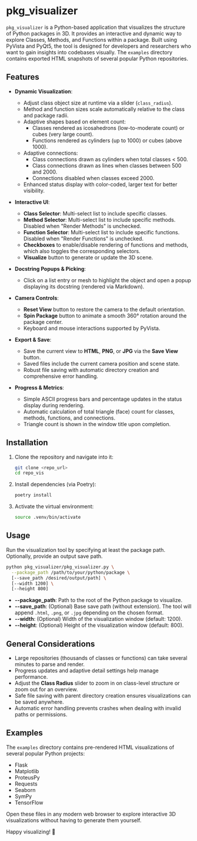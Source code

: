 # pkg_visualizer

`pkg_visualizer` is a Python-based application that visualizes the structure of Python packages in 3D. It provides an interactive and dynamic way to explore Classes, Methods, and Functions within a package. Built using PyVista and PyQt5, the tool is designed for developers and researchers who want to gain insights into codebases visually. The `examples` directory contains exported HTML snapshots of several popular Python repositories.

## Features

- **Dynamic Visualization**:
  - Adjust class object size at runtime via a slider (`class_radius`).
  - Method and function sizes scale automatically relative to the class and package radii.
  - Adaptive shapes based on element count:
    - Classes rendered as icosahedrons (low-to-moderate count) or cubes (very large count).
    - Functions rendered as cylinders (up to 1000) or cubes (above 1000).
  - Adaptive connections:
    - Class connections drawn as cylinders when total classes < 500.
    - Class connections drawn as lines when classes between 500 and 2000.
    - Connections disabled when classes exceed 2000.
  - Enhanced status display with color-coded, larger text for better visibility.

- **Interactive UI**:
  - **Class Selector**: Multi-select list to include specific classes.
  - **Method Selector**: Multi-select list to include specific methods. Disabled when "Render Methods" is unchecked.
  - **Function Selector**: Multi-select list to include specific functions. Disabled when "Render Functions" is unchecked.
  - **Checkboxes** to enable/disable rendering of functions and methods, which also toggles the corresponding selectors.
  - **Visualize** button to generate or update the 3D scene.

- **Docstring Popups & Picking**:
  - Click on a list entry or mesh to highlight the object and open a popup displaying its docstring (rendered via Markdown).

- **Camera Controls**:
  - **Reset View** button to restore the camera to the default orientation.
  - **Spin Package** button to animate a smooth 360° rotation around the package center.
  - Keyboard and mouse interactions supported by PyVista.

- **Export & Save**:
  - Save the current view to **HTML**, **PNG**, or **JPG** via the **Save View** button.
  - Saved files include the current camera position and scene state.
  - Robust file saving with automatic directory creation and comprehensive error handling.

- **Progress & Metrics**:
  - Simple ASCII progress bars and percentage updates in the status display during rendering.
  - Automatic calculation of total triangle (face) count for classes, methods, functions, and connections.
  - Triangle count is shown in the window title upon completion.

## Installation

1. Clone the repository and navigate into it:

   ```bash
   git clone <repo_url>
   cd repo_vis
   ```

2. Install dependencies (via Poetry):

   ```bash
   poetry install
   ```

3. Activate the virtual environment:

   ```bash
   source .venv/bin/activate
   ```

## Usage

Run the visualization tool by specifying at least the package path. Optionally, provide an output save path.

```bash
python pkg_visualizer/pkg_visualizer.py \
  --package_path /path/to/your/python/package \
  [--save_path /desired/output/path] \
  [--width 1200] \
  [--height 800]
```

- **--package_path**: Path to the root of the Python package to visualize.
- **--save_path**: (Optional) Base save path (without extension). The tool will append `.html`, `.png`, or `.jpg` depending on the chosen format.
- **--width**: (Optional) Width of the visualization window (default: 1200).
- **--height**: (Optional) Height of the visualization window (default: 800).

## General Considerations

- Large repositories (thousands of classes or functions) can take several minutes to parse and render.
- Progress updates and adaptive detail settings help manage performance.
- Adjust the **Class Radius** slider to zoom in on class-level structure or zoom out for an overview.
- Safe file saving with parent directory creation ensures visualizations can be saved anywhere.
- Automatic error handling prevents crashes when dealing with invalid paths or permissions.

## Examples

The `examples` directory contains pre-rendered HTML visualizations of several popular Python projects:

- Flask
- Matplotlib
- ProteusPy
- Requests
- Seaborn
- SymPy
- TensorFlow

Open these files in any modern web browser to explore interactive 3D visualizations without having to generate them yourself.

Happy visualizing! 🚀
